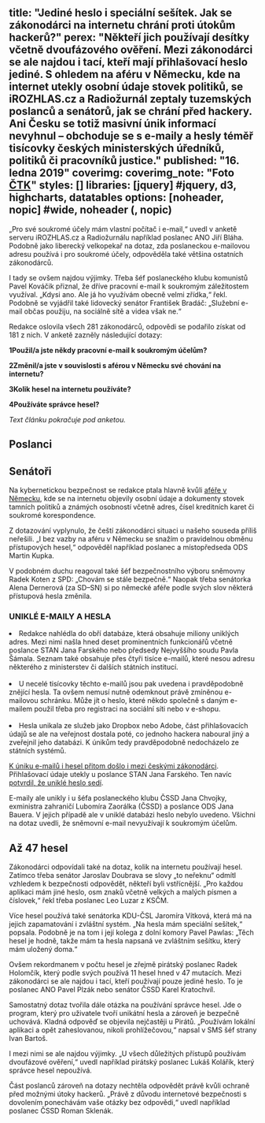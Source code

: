 title: "Jediné heslo i speciální sešítek. Jak se zákonodárci na internetu chrání proti útokům hackerů?"
perex: "Někteří jich používají desítky včetně dvoufázového ověření. Mezi zákonodárci se ale najdou i tací, kteří mají přihlašovací heslo jediné. S ohledem na aféru v Německu, kde na internet utekly osobní údaje stovek politiků, se iROZHLAS.cz a Radiožurnál zeptaly tuzemských poslanců a senátorů, jak se chrání před hackery. Ani Česku se totiž masivní únik informací nevyhnul – obchoduje se s e-maily a hesly téměř tisícovky českých ministerských úředníků, politiků či pracovníků justice."
published: "16. ledna 2019"
coverimg: 
coverimg_note: "Foto <a href='#'>ČTK</a>"
styles: []
libraries: [jquery] #jquery, d3, highcharts, datatables
options: [noheader, nopic] #wide, noheader (, nopic)
---

„Pro své soukromé účely mám vlastní počítač i e-mail,“ uvedl v anketě serveru iROZHLAS.cz a Radiožurnálu například poslanec ANO Jiří Bláha. Podobně jako liberecký velkopekař na dotaz, zda poslaneckou e-mailovou adresu používá i pro soukromé účely, odpověděla také většina ostatních zákonodárců.

I tady se ovšem najdou výjimky. Třeba šéf poslaneckého klubu komunistů Pavel Kováčik přiznal, že dříve pracovní e-mail k soukromým záležitostem využíval. „Kdysi ano. Ale já ho využívám obecně velmi zřídka,“ řekl. Podobně se vyjádřil také lidovecký senátor František Bradáč: „Služební e-mail občas použiju, na sociálně sítě a videa však ne.“

Redakce oslovila všech 281 zákonodárců, odpovědi se podařilo získat od 181 z nich. V anketě zazněly následující dotazy:

<strong>

<span class="cislo">1</span>Použil/a jste někdy pracovní e-mail k soukromým účelům?

<span class="cislo">2</span>Změnil/a jste v souvislosti s aférou v Německu své chování na internetu?

<span class="cislo">3</span>Kolik hesel na internetu používáte?

<span class="cislo">4</span>Používáte správce hesel?

</strong>

*Text článku pokračuje pod anketou.*


<wide><h2>Poslanci</h2><div id="anketa1"></div></wide>

<wide><h2>Senátoři</h2><div id="anketa2"></div></wide>


Na kybernetickou bezpečnost se redakce ptala hlavně kvůli [aféře v Německu](https://www.irozhlas.cz/zpravy-svet/nemecko-parlament-hackersky-utok_1901041000_jak), kde se na internetu objevily osobní údaje a dokumenty stovek tamních politiků a známých osobností včetně adres, čísel kreditních karet či soukromé korespondence.

Z dotazování vyplynulo, že čeští zákonodárci situaci u našeho souseda příliš neřešili. „I bez vazby na aféru v Německu se snažím o pravidelnou obměnu přístupových hesel,“ odpověděl například poslanec a místopředseda ODS Martin Kupka.

V podobném duchu reagoval také šéf bezpečnostního výboru sněmovny Radek Koten z SPD: „Chovám se stále bezpečně.“ Naopak třeba senátorka Alena Dernerová (za SD–SN) si po německé aféře podle svých slov některá přístupová hesla změnila.

<right>
	
<h3>UNIKLÉ E-MAILY A HESLA</h3>

<li>Redakce nahlédla do obří databáze, která obsahuje miliony uniklých adres. Mezi nimi našla hned deset prominentních funkcionářů včetně poslance STAN Jana Farského nebo předsedy Nejvyššího soudu Pavla Šámala. Seznam také obsahuje přes čtyři tisíce e-mailů, které nesou adresu některého z ministerstev či dalších státních institucí.</li>
<br>
<li>U necelé tisícovky těchto e-mailů jsou pak uvedena i pravděpodobně znějící hesla. Ta ovšem nemusí nutně odemknout právě zmíněnou e-mailovou schránku. Může jít o heslo, které někdo společně s daným e-mailem použil třeba pro registraci na sociální síti nebo v e-shopu.</li>
<br>
<li>Hesla unikala ze služeb jako Dropbox nebo Adobe, část přihlašovacích údajů se ale na veřejnost dostala poté, co jednoho hackera naboural jiný a zveřejnil jeho databázi. K únikům tedy pravděpodobně nedocházelo ze státních systémů.</li>

</left>

[K úniku e-mailů i hesel přitom došlo i mezi českými zákonodárci](https://www.irozhlas.cz/zpravy-domov/hesla-unik-mailu-farsky-hamacek-samal-hackeri-prihlasovaci-udaje_1901150555_cib). Přihlašovací údaje utekly u poslance STAN Jana Farského. Ten navíc [potvrdil, že uniklé heslo sedí](https://www.irozhlas.cz/zpravy-domov/jan-farsky-stan-poslanec-unik-e-mailu-a-hesel-kyberneticka-bezpecnost-hackeri_1901151404_jgr).

E-maily ale unikly i u šéfa poslaneckého klubu ČSSD Jana Chvojky, exministra zahraničí Lubomíra Zaorálka (ČSSD) a poslance ODS Jana Bauera. V jejich případě ale v uniklé databázi heslo nebylo uvedeno. Všichni na dotaz uvedli, že sněmovní e-mail nevyužívají k soukromým účelům.

## Až 47 hesel

Zákonodárci odpovídali také na dotaz, kolik na internetu používají hesel. Zatímco třeba senátor Jaroslav Doubrava se slovy „to neřeknu“ odmítl vzhledem k bezpečnosti odpovědět, někteří byli vstřícnější. „Pro každou aplikaci mám jiné heslo, osm znaků včetně velkých a malých písmen a číslovek,“ řekl třeba poslanec Leo Luzar z KSČM.

Více hesel používá také senátorka KDU-ČSL Jaromíra Vítková, která má na jejich zapamatování i zvláštní systém. „Na hesla mám speciální sešítek,“ popsala. Podobně je na tom i její kolega z dolní komory Pavel Pawlas: „Těch hesel je hodně, takže mám ta hesla napsaná ve zvláštním sešítku, který mám uložený doma.“

Ovšem rekordmanem v počtu hesel je zřejmě pirátský poslanec Radek Holomčík, který podle svých používá 11 hesel hned v 47 mutacích. Mezi zákonodárci se ale najdou i tací, kteří používají pouze jediné heslo. To je poslanec ANO Pavel Plzák nebo senátor ČSSD Karel Kratochvíl.

Samostatný dotaz tvořila dále otázka na používání správce hesel. Jde o program, který pro uživatele tvoří unikátní hesla a zároveň je bezpečně uchovává. Kladná odpověď se objevila nejčastěji u Pirátů. „Používám lokální aplikaci a opět zaheslovanou, nikoli prohlížečovou,“ napsal v SMS šéf strany Ivan Bartoš.

I mezi nimi se ale najdou výjimky. „U všech důležitých přístupů používám dvoufázové ověření,“ uvedl například pirátský poslanec Lukáš Kolářík, který správce hesel nepoužívá.

Část poslanců zároveň na dotazy nechtěla odpovědět právě kvůli ochraně před možnými útoky hackerů. „Právě z důvodu internetové bezpečnosti s dovolením ponechávám vaše otázky bez odpovědi,“ uvedl například poslanec ČSSD Roman Sklenák.
